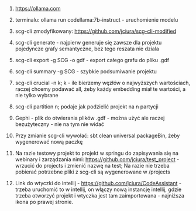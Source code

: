 1. https://ollama.com
2. terminalu: ollama run codellama:7b-instruct - uruchomienie modelu
3. scg-cli zmodyfikowany: https://github.com/jciura/scg-cli-modified

4. scg-cli generate <Sciezka> - najpierw generuje się zawsze dla projektu pojedyncze grafy semantyczne, bez tego reszata
   nie dziala
5. scg-cli export -g SCG -o gdf <Sciezka> - export całego grafu do pliku .gdf
6. scg-cli summary -g SCG <Sciezka> - szybkie podsumiwanie projektu
7. scg-cli crucial <Sciezka> -n k; k - ile bierzemy węzłów o najwyższych wartościach, raczej chcemy podawać all, żeby
   każdy embedding miał te wartości, a nie tylko wybrane
8. scg-cli partition n; podaje jak podzielić projekt na n partycji
9. Gephi - plik do otwierania plików .gdf - można użyć ale raczej bezużyteczny - nie na tym nie widać
10. Przy zmianie scg-cli wywołać: sbt clean universal:packageBin, żeby wygenerować nową paczkę
11. Na razie testowy projekt to projekt w springu do zapisywania się na webinary i zarządzania
    nimi: https://github.com/jciura/test_project - wrzucić do projects i zmienić
    nazwę na test; Na razie nie trzeba pobierać potrzebne pliki z scg-cli są wygenerowane w /projects 

12. Link do wtyczki do intellij - https://github.com/jciura/CodeAssistant - trzeba uruchomić to w intellij, on
     włączy nową instancję intellij, gdzie trzeba otworzyć projekt i wtyczka jest tam zaimportowana - najniższa ikona po prawej stronie.
